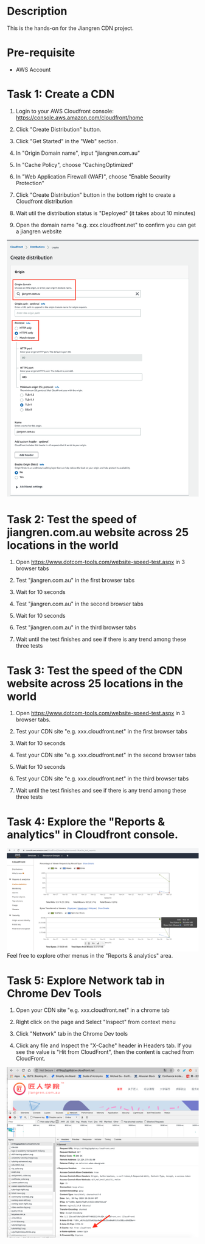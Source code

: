 # Description

This is the hands-on for the Jiangren CDN project.

# Pre-requisite

- AWS Account

# Task 1: Create a CDN

1. Login to your AWS Cloudfront console: https://console.aws.amazon.com/cloudfront/home

2. Click "Create Distribution" button.

3. Click "Get Started" in the "Web" section.

4. In "Origin Domain name", input "jiangren.com.au"

5. In "Cache Policy", choose "CachingOptimized"
6. In "Web Application Firewall (WAF)", choose "Enable Security Protection"

8. Click "Create Distribution" button in the bottom right to create a Cloudfront distribution

9. Wait util the distribution status is "Deployed" (it takes about 10 minutes)

10. Open the domain name "e.g. xxx.cloudfront.net" to confirm you can get a jiangren website

![Alt text](images/CDN1.png?raw=true)


# Task 2: Test the speed of jiangren.com.au website across 25 locations in the world

1. Open https://www.dotcom-tools.com/website-speed-test.aspx in 3 browser tabs

2. Test "jiangren.com.au" in the first browser tabs

3. Wait for 10 seconds

4. Test "jiangren.com.au" in the second browser tabs

5. Wait for 10 seconds

6. Test "jiangren.com.au" in the third browser tabs

7. Wait until the test finishes and see if there is any trend among these three tests

# Task 3: Test the speed of the CDN website across 25 locations in the world

1. Open https://www.dotcom-tools.com/website-speed-test.aspx in 3 browser tabs.

2. Test your CDN site "e.g. xxx.cloudfront.net" in the first browser tabs

3. Wait for 10 seconds

4. Test your CDN site "e.g. xxx.cloudfront.net" in the second browser tabs

5. Wait for 10 seconds

6. Test your CDN site "e.g. xxx.cloudfront.net" in the third browser tabs

7. Wait until the test finishes and see if there is any trend among these three tests

# Task 4: Explore the "Reports & analytics" in Cloudfront console.
![Alt text](images/CDN3.png?raw=true)
Feel free to explore other menus in the "Reports & analytics" area.

# Task 5: Explore Network tab in Chrome Dev Tools

1. Open your CDN site "e.g. xxx.cloudfront.net" in a chrome tab

2. Right click on the page and Select "Inspect" from context menu

3. Click "Network" tab in the Chrome Dev tools

4. Click any file and Inspect the "X-Cache" header in Headers tab.
If you see the value is "Hit from CloudFront", then the content is cached from CloudFront.

![Alt text](images/CDN4.png?raw=true)
